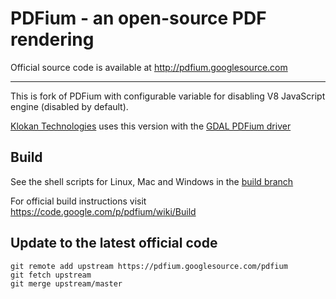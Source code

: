 PDFium - an open-source PDF rendering
=====================================

Official source code is available at http://pdfium.googlesource.com

----------------------------

This is fork of PDFium with configurable variable for disabling V8 JavaScript engine (disabled by default).

[Klokan Technologies](http://www.klokantech.com/) uses this version with the [GDAL PDFium driver](https://github.com/klokantech/gdal/tree/pdfium-master)

## Build

See the shell scripts for Linux, Mac and Windows in the [build branch](https://github.com/klokantech/pdfium/tree/build)

For official build instructions visit https://code.google.com/p/pdfium/wiki/Build

## Update to the latest official code

    git remote add upstream https://pdfium.googlesource.com/pdfium
    git fetch upstream
    git merge upstream/master
